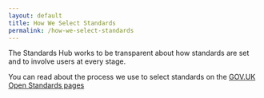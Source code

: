 ```yaml
---
layout: default
title: How We Select Standards
permalink: /how-we-select-standards
---
```


The Standards Hub works to be transparent about how standards are set and to involve users at every stage.

You can read about the process we use to select standards on the [GOV.UK Open Standards pages]( https://www.gov.uk/guidance/how-open-standards-are-selected) 
